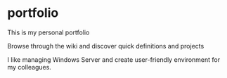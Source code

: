 # portfolio

This is my personal portfolio

Browse through the wiki and discover quick definitions and projects

I like managing Windows Server and create user-friendly environment for my colleagues.
